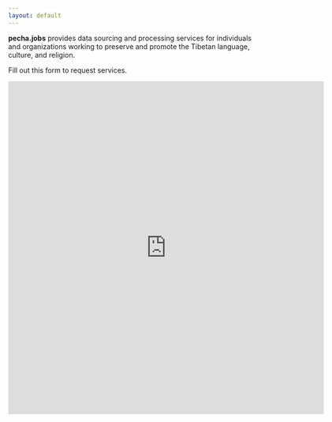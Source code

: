 ```yaml
---
layout: default
---
```


**pecha.jobs** provides data sourcing and processing services for individuals and organizations working to preserve and promote the Tibetan language, culture, and religion.

Fill out this form to request services.

 <iframe src="https://docs.google.com/forms/d/e/1FAIpQLSc8AXo4BaCCzuBj2Jg2GPnvlvM0MfiDLFqdIEId2LBLOo2Q5Q/viewform?embedded=true" width="640" height="674" frameborder="0" marginheight="0" marginwidth="0">Loading…</iframe>
